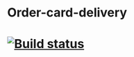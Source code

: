 # Order-card-delivery
# [![Build status](https://ci.appveyor.com/api/projects/status/jvua8y8p7f6bwosh?svg=true)](https://ci.appveyor.com/project/KlokovAleksey/order-card-delivery)
